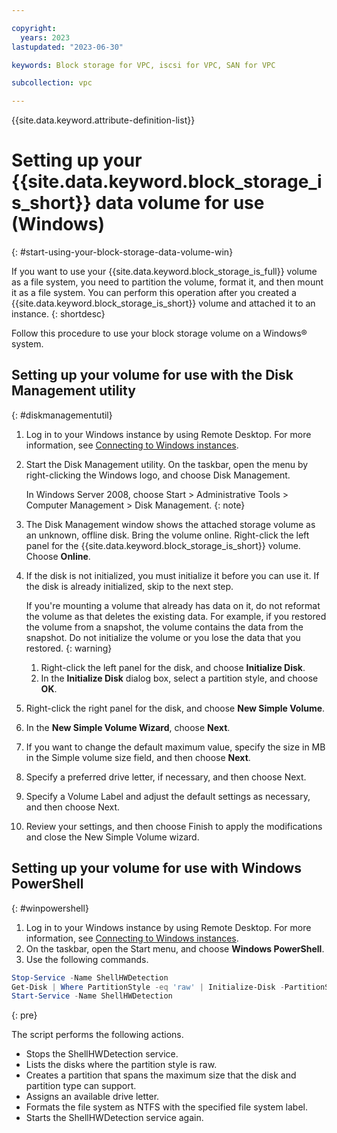 ```yaml
---

copyright:
  years: 2023
lastupdated: "2023-06-30"

keywords: Block storage for VPC, iscsi for VPC, SAN for VPC

subcollection: vpc

---
```


{{site.data.keyword.attribute-definition-list}}

# Setting up your {{site.data.keyword.block_storage_is_short}} data volume for use (Windows)
{: #start-using-your-block-storage-data-volume-win}

If you want to use your {{site.data.keyword.block_storage_is_full}} volume as a file system, you need to partition the volume, format it, and then mount it as a file system. You can perform this operation after you created a {{site.data.keyword.block_storage_is_short}} volume and attached it to an instance.
{: shortdesc}

Follow this procedure to use your block storage volume on a Windows&reg; system.

## Setting up your volume for use with the Disk Management utility
{: #diskmanagementutil}

1. Log in to your Windows instance by using Remote Desktop. For more information, see [Connecting to Windows instances](/docs/vpc?topic=vpc-vsi_is_connecting_windows).
1. Start the Disk Management utility. On the taskbar, open the menu by right-clicking the Windows logo, and choose Disk Management.
  
   In Windows Server 2008, choose Start > Administrative Tools > Computer Management > Disk Management.
   {: note}

1. The Disk Management window shows the attached storage volume as an unknown, offline disk. Bring the volume online. Right-click the left panel for the {{site.data.keyword.block_storage_is_short}} volume. Choose **Online**.
1. If the disk is not initialized, you must initialize it before you can use it. If the disk is already initialized, skip to the next step.

   If you're mounting a volume that already has data on it, do not reformat the volume as that deletes the existing data. For example, if you restored the volume from a snapshot, the volume contains the data from the snapshot. Do not initialize the volume or you lose the data that you restored.
   {: warning}

    1. Right-click the left panel for the disk, and choose **Initialize Disk**.
    1. In the **Initialize Disk** dialog box, select a partition style, and choose **OK**.
1. Right-click the right panel for the disk, and choose **New Simple Volume**.
1. In the **New Simple Volume Wizard**, choose **Next**.
1. If you want to change the default maximum value, specify the size in MB in the Simple volume size field, and then choose **Next**.
1. Specify a preferred drive letter, if necessary, and then choose Next.
1. Specify a Volume Label and adjust the default settings as necessary, and then choose Next.
1. Review your settings, and then choose Finish to apply the modifications and close the New Simple Volume wizard.

## Setting up your volume for use with Windows PowerShell
{: #winpowershell}

1. Log in to your Windows instance by using Remote Desktop. For more information, see [Connecting to Windows instances](/docs/vpc?topic=vpc-vsi_is_connecting_windows).
1. On the taskbar, open the Start menu, and choose **Windows PowerShell**.
1. Use the following commands.

```powershell
Stop-Service -Name ShellHWDetection
Get-Disk | Where PartitionStyle -eq 'raw' | Initialize-Disk -PartitionStyle MBR -PassThru | New-Partition -AssignDriveLetter -UseMaximumSize | Format-Volume -FileSystem NTFS -NewFileSystemLabel "Volume Label" -Confirm:$false
Start-Service -Name ShellHWDetection
```
{: pre}

The script performs the following actions.
* Stops the ShellHWDetection service.
* Lists the disks where the partition style is raw.
* Creates a partition that spans the maximum size that the disk and partition type can support.
* Assigns an available drive letter.
* Formats the file system as NTFS with the specified file system label.
* Starts the ShellHWDetection service again.
